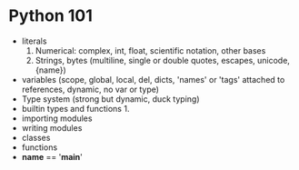 Python 101
==========

* literals
  1. Numerical: complex, int, float, scientific notation, other bases
  2. Strings, bytes (multiline, single or double quotes, escapes, unicode, {name})
* variables (scope, global, local, del, dicts, 'names' or 'tags' attached to references, dynamic, no var or type)
* Type system (strong but dynamic, duck typing)
* builtin types and functions
  1.
* importing modules
* writing modules
* classes
* functions
* __name__ == '__main__'
